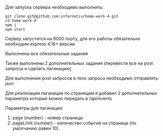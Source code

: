 Для запуска сервера необходимо выполнить:

```shell
git clone git@github.com:infernotiv/home-work-4.git
cd home-work-4
npm i
npm start
```

Сервер запустится на 8000 порту, для его работы обязательно необходим express 4.16+ версии

Выполнены все обязательные задания

Также выполнены 2 дополнительных задания (перевести все на post запросы и сделать пагинацию)

Для выполнения post запросов в тело запроса необходимо отправлять json

Для реализации пагинации по страницам я добавил 2 дополнительных параметра которые можно передать в /api/events

Параметры для пагинации:

1. page (number) - номер страницы
2. pageLimit (number) - количество событий на странице (по умолчанию равен 10).

